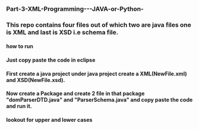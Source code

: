 ### Part-3-XML-Programming---JAVA-or-Python-

### This repo contains four files out of which two are java files one is XML and last is XSD i.e schema file.


#### how to run
#### Just copy paste the code in eclipse 
#### First create a java project under java project create a XML(NewFile.xml) and XSD(NewFile.xsd).
#### Now create a Package and create 2 file in that package "domParserDTD.java" and "ParserSchema.java" and copy paste the code and run it.
#### lookout for upper and lower cases
